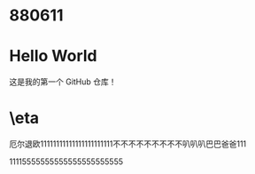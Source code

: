 # 880611

# Hello World

这是我的第一个 GitHub 仓库！

# \\eta

厄尔退欧11111111111111111111111不不不不不不不不不叭叭叭巴巴爸爸111

11115555555555555555555555

